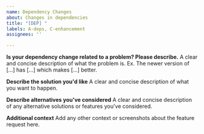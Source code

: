 ```yaml
---
name: Dependency Changes
about: Changes in dependencies
title: "[DEP] "
labels: A-deps, C-enhancement
assignees: ''

---
```


**Is your dependency change related to a problem? Please describe.**
A clear and concise description of what the problem is. Ex. The newer version of [...] has [...] which makes [...] better. 

**Describe the solution you'd like**
A clear and concise description of what you want to happen.

**Describe alternatives you've considered**
A clear and concise description of any alternative solutions or features you've considered.

**Additional context**
Add any other context or screenshots about the feature request here.
